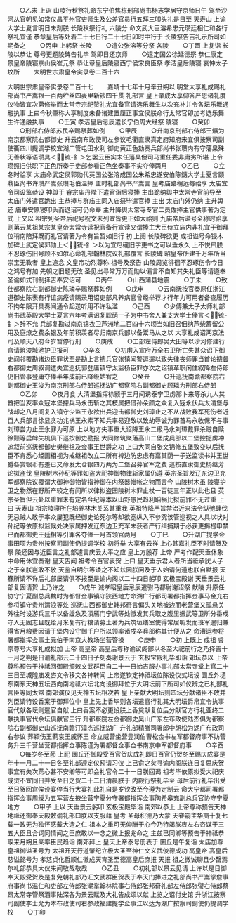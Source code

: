 <!-- { "loadSidebar": true } -->
　　○乙未  上诣  山陵行秋祭礼命东宁伯焦栋刑部尚书杨志学居守京师日午  驾至沙河从官朝见如常仪昌平州官吏师生及公差官员行五拜三叩头礼是日至  天寿山  上谕大学士夏言明日未刻朕  长陵秋祭行礼  六陵分  命文武大臣溶希忠元瓒廷相仁和各行祭礼宜谨  恭章皇后等处着二十七日行二十七日卯时中行于  长陵祭告吉礼示所司如期备之
　　○丙申  上躬祭  长陵
　　○遣公张溶等分祭  各陵
　　○丁酉  上复诣  长陵以恭让  尊号更题陵碑告礼毕  驾即日还京师
　　○遣定国公徐延德祭  恭仁康定景皇帝陵寝京山侯崔元祭  恭让章皇后陵寝西宁侯宋良臣祭  孝洁皇后陵寝  哀忡太子坟所
　　大明世宗肃皇帝实录卷二百十六


大明世宗肃皇帝实录卷二百十七
　　嘉靖十七年十月辛丑朔以  明堂大享礼成赐礼部尚书严嵩银一百两纻丝四表里新钞四千贯  礼部言  皇上肇成大享仰答严恩诸礼度仪物皆宜次苐修举而太常寺宗祀赞礼尤宜备官请选乐舞生以次充补并令各坛乐舞通融执事  上曰今秋肇称大享制度未备诸建置厘正事宜侯朕命行太常官即加考选乐舞生许通融执事
　　○壬寅  孝洁皇后忌辰遣长宁伯周大经祭  陵寝
　　○癸卯
　　○刑部右侍郎苏民卒赐祭葬如例
　　○甲辰
　　○升南京刑部右侍郎王爌为南京都察院右都御史  升云南布政使司左参议毛衢直隶真定府知府宋宜俱按察司副使衢四川提调学校宜湖广管屯田水利  御史黄正色劾奏兵部尚书张瓒内有守藩臬殊无善状等语瓒具＜锍-釒＞乞罢云臣实未任藩臬但司马重任委非庸劣所堪  上令瓒照旧供职下正色所奏于吏部参看正色坐奏事不实夺俸两月
　　○乙巳
　　○立冬时祫享  太庙命武定侯郭勋代英国公张溶成国公朱希忠遂安伯陈鏸大学士夏言顾鼎臣尚书许瓒严嵩张瓒毛伯温捧  主时礼部尚书严嵩言  皇考庙路稍远每祫享  太庙宜令司设监恭设  神舆于  睿宗庙丹陛下遣官诣后寝捧  主出跪纳舆中太常寺官前导至  太庙门外遣官跪出  主恭捧与群庙主同入庙祭毕遣官捧  主出  太庙门外仍纳  主升舆还  庙奉安原寝叩头而退诏可仍命奉  主升降舆太常寺专官二员佐捧主官供事著为定式  上又以  祖宗列圣帝后祀号祝文未列宜皆更正如大祫则  九庙帝后谥号全称时祫享则苐云某祖某宗某皇帝太常寺读祝官备行宣读又谓捧主大臣侍立庙内非礼宜于御拜位稍南陪拜既而礼官请著为令有旨暂如旧行  初  上阅  长陵碑欲更  成祖谥号命锓木加碑上武定侯郭勋上＜锍-釒＞以为宜尽礲旧字更书之可以垂永久  上不悦曰朕不忍琢伤旧号顾不如尔心命礼部翰林院议礼部覆言  长陵碑  昭皇帝所建千万年所当崇宝无斁者  皇上追念  文皇帝功烈尊称  祖号及祭告  山陵周览徘徊不忍琢伤令今日之鸿号有加  先朝之旧题无改  圣见出寻常万万而勋以偏言不自知其失礼臣等请遵奉  圣谕如式刊制择吉奉安诏可
　　○丙午
　　○山西蒲县地震
　　○丁未
　　○致仕都察院右副都御史陈璘卒赐祭葬如例
　　○戊申
　　○云南抚按官奏原任浙江道御史陈表有行谊病痊请赐录用诏吏部凡养病官曾经举荐才行年力可用者备查履历不拘年限开具奏闻通令起送听用不许私滥
　　○己酉
　　○少傅兼太子太师礼部尚书武英殿大学士夏言六年考满诏复职荫一子为中书舍人兼支大学士俸言＜锍-釒＞辞不允  兵部复勘过南京锦衣卫芦洲地二百四十六顷当如旧召佃纳芦柴蓄留公用及庭燎之费余银及年前积羡者尽归南京兵部以备鬻马从之以  大享礼成诏两京法司及顺天八府今岁暂停行刑
　　○庚戌
　　○工部左侍郎吴大田等以沙河修建行宫请筑浚城池护卫报可
　　○辛亥
　　○初虏入宣府万全右卫所亡失甚众诏下御史阎邻覆勘诸边臣罪状至是勘上言摠兵官张镇闻警逗遛以致失律丧师罪当首论摠督右都御史周叙调遣失宜巡抚郭登庸镇守太监杨臣罪亦次之诏镇革职闲住叙降左侍郎仍旧管事登庸夺俸半年成前已降级姑宥之
　　○癸丑
　　○升巡抚南赣都察院右副都御史王浚为南京刑部右侍郎巡抚湖广都察院右副都御史顾璘为刑部右侍郎
　　○乙卯
　　○夜月食  大清堡指挥徐颢于三月间诱泰宁卫虏那卜来等杀九人其酋把当亥率众寇本堡摠兵马永击斩之其枝属把借孙朵颜之众复入寇永伏兵太清堡与战却之八月间复入镇守少监王永欲出兵迎击都御史刘璋止之不从战败我军死伤者近百人兵部言徐显贪功兆祸王永素不知兵率易迎敌以致劫辱诚为罪首马永收保不与事刘璋尝力止王永罪为可原  上以地方失事重大诏降王永二级马永刘璋戴罪杀贼自赎徐颢等启衅失机俱下巡按御史勘报  大同修筑聚落高山二堡成兵部以二堡控扼虏冲追叙前巡抚都御史樊继祖及佥事王世爵之功  上曰大同自张文锦修五堡致变以后抚臣不肯悉心经画相视为戒继祖改立二所有裨边防忠虑有嘉其荫一子送监读书并王世爵各赏银币有差已又命发太仓银四万两为二堡召募官军之费  巡按直隶御史杨继芳论拟盗伐  皇陵树木孙纪等罪如盗大祀神御物律斩家属仍遵  英宗圣旨发辽东边卫充军都察院议覆谓大御神御物皆指神御在内祭器帷帐之物而言今  山陵树木虽  陵寝护卫之物然在野所产较之有间所以律拟盗园陵树木罪止杖一百徒三年正以此也且  英宗圣旨但云处以重罪未有定名今纪等本以山野愚民趋利蹈祸比拟前罪不无过重  上曰  天寿山  祖宗陵寝所在培养林木关系甚重我  英祖特降严旨禁治近来法令纵弛肆伐无忌贼人敢于率众屡犯既经御史论死尔等却欲宽纵入不参究该管巡视之人具以状对孙纪等依原拟监候处决家属押发辽东边卫充军未获者严行缉捕期于必获更揭榜申禁已而都御史王廷相等引罪各夺俸一月首领官两月
　　○丁巳
　　○升湖广提学佥事田项为贵州按察司副使仍提调学校  初将举  大享有云祥  上心甚嘉礼臣不时请贺及祭  陵还因与近臣言之礼部遽言庆云太平之应  皇上方殷荐  上帝  严考作配天垂休象中命用休宜奏谢  皇天告闻  祖考令百官表贺  上曰  皇天垂示君人者所当祗承犹人子之于亲朕岂敢不敬  天鉴自明尔等诿之不知兹因朕问及于人始请何道也朕自默报  天眷所请不许后礼部屡请俱不报至是谕内阁以二十四日躬叩  玄极宝殿谢  天垂景云礼部复固请贺  上乃许之
　　○戊午  诚孝昭皇后忌辰遣驸马都尉谢诏祭  献陵  升原任协守宁夏副总兵魏时为都督佥事镇守狭西地方命湖广行都司署都指挥佥事马金充右参将镇守贵州清浪等处  巡抚山西都御史韩邦奇言偏头关地被边而老营堡又孤悬关外往时设游兵三千以备缓急及湏鴈门宁武等处徵发其兵取之腹里振武等卫所分番戍守人无固志且既给月米复有行粮请募土著为兵筑垣缮室使得常居听发而班军遣归兼得省月粮费因请于堡内设守御千户所以领率诸戍卒兵部称其计便从之  命漕运参将署都指挥佥事土元伯于南京大教场坐营管操
　　○庚申
　　○初  上既上  成祖  睿宗尊号大享礼成拟加  上帝  高皇帝  高皇后尊称谕议阁部以冬至大祀前行之乃择吉十一月之朔是日谕礼部云二十四日子刻奏谢景云于  玄极宝殿礼毕即诣  郊坛恭以  上帝尊称预告于神祗回御殿颁敕文武群臣自二十一日始吉服办事礼部太常寺堂上官二十三日至城隍庙发咨文令移文各神转闻  上帝遂钦定神祗坛位陈设仪式坛设  圜丘外壝东南东天神五坛西向南地祗六坛北向设御拜位于大明坛前下所司如仪辨之已礼部礼言臣等同太常  南郊演仪见天神五坛相次若  皇上亲献大明坛则四坛分献诸臣不敢并列臣请特设香案于御拜位中  皇上先上香毕则各坛遣官行礼其大明坛爵帛宜令执事官代献各坛则遣官自献  上曰香案不必更设朕上香奠献复位后分献官方行礼亚终二献执事官代余坛俱献官三行  升都察院左佥都御史吴山广东左布政使陆杰俱为都察院右副都御史山巡抚南赣汀漳杰巡抚湖广  升礼部精膳司署郎中胡松为湖广布政司右参议  葬颖伤王蓟哀王戚怀王  命立威营坐营豊润伯曹松佥书左军都督府事不妨营务升三千营坐营都指挥佥事陈谨为署都督佥事佥书南京中军都督府事
　　○辛酉
　　○每岁冬至莭  上祀  圜丘还御殿受百官贺庆成礼即日百官仍贺冬至赐庆成宴是年十一月二十一日冬至礼部遵定仪预请习仪  上已俞之矣寻谕内阁朕连日复思庆贺事宜有失次苐心甚不安卿等可即会礼官令二十一日朕回谒  祖考毕依原拟受大祀庆成贺不宜同日并受至日之贺二十二日清晨朕于  内殿行祭礼毕至  母后前行礼毕出受至日贺回宫俟设宴停当行大宴礼此礼自是岁钦改至今遵为定制云  命大宁都司署都指挥佥事周绶为五军营左掖坐营宁夏分守署都指挥佥事陶希皋充副总兵官协守宁夏地方
　　○甲子  上以  天垂景云躬叩  玄极宝殿毕诣  南郊以恭上  上帝尊称预告天神地祗还御奉天殿敕谕礼部曰朕以支服藉  皇考  圣母积德乃大蒙  天眷嗣主华夷十复七载一政无为独怀感戴大造之仁  祖本之重可无仰酬于心今乃特竭朕衷左右咨谋于三五大臣且合词同情闻之臣庶敢以一念之微上报兆命之  主兹已同卿等预告于神祗恭取来月朔且亲率臣民趋诣  南郊拜上  皇天上帝泰号册表于  圜丘是午复诣  太庙加尊  皇祖御谥圣号为  太祖开天行道肇纪立极大圣至神仁文义武俊德成功  高皇帝  高皇后慈谥懿号为  孝慈贞化哲顺仁徽成天育圣至德高皇后庶报  天报  祖之微诚聊且少罄焉尔礼部恭具大仪来闻敬哉敬哉
　　○乙丑
　　○初礼部以景云见请  上许以是日御奉天殿受贺及是复免朝礼部乃汇文武群臣贺表于奉天门捧进之礼部尚书严嵩掌詹事府事尚书温仁和吏部左侍郎张潮掌翰林院事右侍郎张邦奇礼部左侍郎张璧右侍郎蔡昂太常寺管祭酒事陆深各为景云赋及大礼告成颂以献  上览之诏付史馆  升浙江按察司副使李士允为本布政使司右参政福建提学佥事江以达为湖广按察司副使仍提调学校
　　○丁卯
